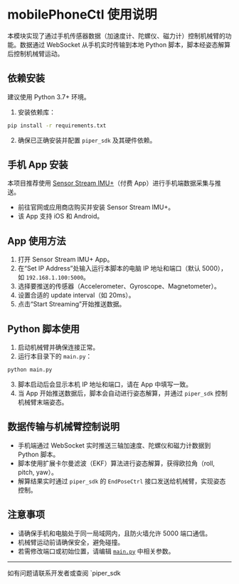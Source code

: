# mobilePhoneCtl 使用说明

本模块实现了通过手机传感器数据（加速度计、陀螺仪、磁力计）控制机械臂的功能。数据通过 WebSocket 从手机实时传输到本地 Python 脚本，脚本经姿态解算后控制机械臂运动。

## 依赖安装

建议使用 Python 3.7+ 环境。

1. 安装依赖库：

```bash
pip install -r requirements.txt
```

2. 确保已正确安装并配置 `piper_sdk` 及其硬件依赖。

## 手机 App 安装

本项目推荐使用 [Sensor Stream IMU+](https://www.sensorstream.app/)（付费 App）进行手机端数据采集与推送。

- 前往官网或应用商店购买并安装 Sensor Stream IMU+。
- 该 App 支持 iOS 和 Android。

## App 使用方法

1. 打开 Sensor Stream IMU+ App。
2. 在“Set IP Address”处输入运行本脚本的电脑 IP 地址和端口（默认 5000），如 `192.168.1.100:5000`。
3. 选择要推送的传感器（Accelerometer、Gyroscope、Magnetometer）。
4. 设置合适的 update interval（如 20ms）。
5. 点击“Start Streaming”开始推送数据。

## Python 脚本使用

1. 启动机械臂并确保连接正常。
2. 运行本目录下的 `main.py`：

```bash
python main.py
```

3. 脚本启动后会显示本机 IP 地址和端口，请在 App 中填写一致。
4. 当 App 开始推送数据后，脚本会自动进行姿态解算，并通过 `piper_sdk` 控制机械臂末端姿态。

## 数据传输与机械臂控制说明

- 手机端通过 WebSocket 实时推送三轴加速度、陀螺仪和磁力计数据到 Python 脚本。
- 脚本使用扩展卡尔曼滤波（EKF）算法进行姿态解算，获得欧拉角（roll, pitch, yaw）。
- 解算结果实时通过 `piper_sdk` 的 `EndPoseCtrl` 接口发送给机械臂，实现姿态控制。

## 注意事项

- 请确保手机和电脑处于同一局域网内，且防火墙允许 5000 端口通信。
- 机械臂运动前请确保安全，避免碰撞。
- 若需修改端口或初始位置，请编辑 [`main.py`](main.py) 中相关参数。

---
如有问题请联系开发者或查阅 `piper_sdk